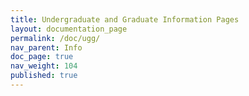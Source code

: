 ```yaml
---
title: Undergraduate and Graduate Information Pages
layout: documentation_page
permalink: /doc/ugg/
nav_parent: Info
doc_page: true
nav_weight: 104
published: true
---
```

